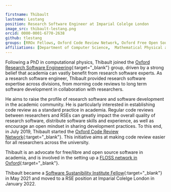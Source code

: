 ```yaml
---

firstname: Thibault
lastname: Lestang
position: Research Software Engineer at Imparial Colelge London
image_src: thibault-lestang.png
orcid: 0000-0001-6770-2638
github: tlestang
groups: [RROx Fellows, Oxford Code Review Network, Oxford Free Open Source Software]
affiliations: [Department of Computer Science,  Mathematical Physical and Life Sciences Division]
---
```

Following a PhD in computational physics, Thibault joined the [Oxford Research Software Engineering](https://www.rse.ox.ac.uk/people/){:target="_blank"} group, driven by a strong belief that academia can vastly benefit from research software experts.
As a research software engineer, Thibault provided research software expertise across divisions, from morning code reviews to long term software development in collaboration with researchers.

He aims to raise the profile of research software and software development in the academic community. He is particularly interested in establishing code review as a standard practice in academia. Regular code reviews between researchers and RSEs can greatly impact the overall quality of research software, distribute software skills and experience, as well as encourage an open mindset in sharing development practices. To this end, in July 2019, Thibault started the [Oxford Code Review Network](https://ox.ukrn.org/events/#Oxford-Code-Review-Network){:target="_blank"}. This initiative aims at making code review easier for all researchers across the university.

Thibault is an advocate for free/libre and open source software in academia, and is involved in the setting up a [FLOSS network in Oxford](https://ox.ukrn.org/events/#Oxford-Free-Open-Source-Software){:target="_blank"}.

Thibault became a [Software Sustanibility Institute Fellow](https://software.ac.uk/about/fellows/thibault-lestang){:target="_blank"} in May 2021 and moved to a RSE position at Imparial Colelge London in January 2022.
